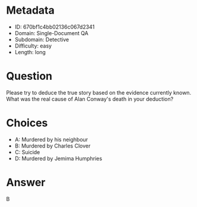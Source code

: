 # Metadata

- ID: 670bf1c4bb02136c067d2341
- Domain: Single-Document QA
- Subdomain: Detective
- Difficulty: easy
- Length: long

# Question

Please try to deduce the true story based on the evidence currently known. What was the real cause of Alan Conway's death in your deduction?

# Choices

- A: Murdered by his neighbour
- B: Murdered by Charles Clover
- C: Suicide
- D: Murdered by Jemima Humphries

# Answer

B
